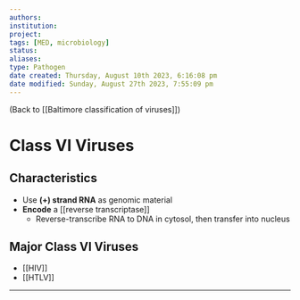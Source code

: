 ```yaml
---
authors: 
institution: 
project: 
tags: [MED, microbiology]
status: 
aliases: 
type: Pathogen
date created: Thursday, August 10th 2023, 6:16:08 pm
date modified: Sunday, August 27th 2023, 7:55:09 pm
---
```


(Back to [[Baltimore classification of viruses]])

# Class VI Viruses

## Characteristics
- Use **(+) strand RNA** as genomic material
- **Encode** a [[reverse transcriptase]]
	- Reverse-transcribe RNA to DNA in cytosol, then transfer into nucleus
## Major Class VI Viruses
- [[HIV]]
- [[HTLV]]

---
 